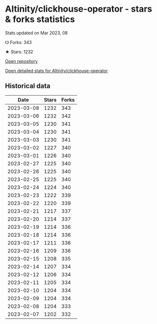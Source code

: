 # Altinity/clickhouse-operator - stars & forks statistics

Stats updated on Mar 2023, 08

☋ Forks: 343

★ Stars: 1232

[Open repository](https://github.com/Altinity/clickhouse-operator)

[Open detailed stats for Altinity/clickhouse-operator](https://reviewgithub.com/rep/Altinity/clickhouse-operator)

## Historical data
| Date | Stars | Forks |
|------|-------|-------|
| 2023-03-08 | 1232 | 343 | 
| 2023-03-06 | 1232 | 342 | 
| 2023-03-05 | 1230 | 341 | 
| 2023-03-04 | 1230 | 341 | 
| 2023-03-03 | 1230 | 341 | 
| 2023-03-02 | 1227 | 340 | 
| 2023-03-01 | 1226 | 340 | 
| 2023-02-27 | 1225 | 340 | 
| 2023-02-26 | 1225 | 340 | 
| 2023-02-25 | 1225 | 340 | 
| 2023-02-24 | 1224 | 340 | 
| 2023-02-23 | 1222 | 339 | 
| 2023-02-22 | 1220 | 339 | 
| 2023-02-21 | 1217 | 337 | 
| 2023-02-20 | 1214 | 337 | 
| 2023-02-19 | 1214 | 336 | 
| 2023-02-18 | 1214 | 336 | 
| 2023-02-17 | 1211 | 336 | 
| 2023-02-16 | 1209 | 336 | 
| 2023-02-15 | 1208 | 335 | 
| 2023-02-14 | 1207 | 334 | 
| 2023-02-12 | 1206 | 334 | 
| 2023-02-11 | 1205 | 334 | 
| 2023-02-10 | 1204 | 334 | 
| 2023-02-09 | 1204 | 334 | 
| 2023-02-08 | 1204 | 333 | 
| 2023-02-07 | 1202 | 332 | 

